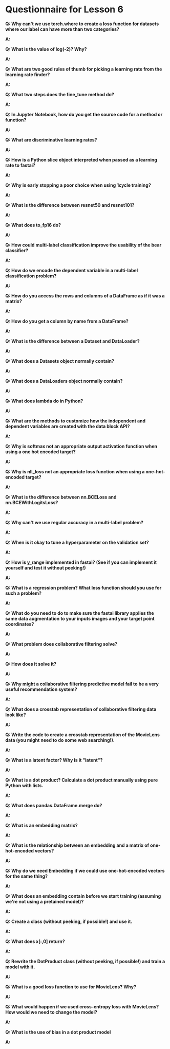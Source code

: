 # Questionnaire for Lesson 6

**Q: Why can't we use torch.where to create a loss function for datasets where our label can have more than two categories?**

**A:** 


**Q: What is the value of log(-2)? Why?**

**A:** 


**Q: What are two good rules of thumb for picking a learning rate from the learning rate finder?**

**A:** 


**Q: What two steps does the fine_tune method do?**

**A:** 


**Q: In Jupyter Notebook, how do you get the source code for a method or function?**

**A:** 


**Q: What are discriminative learning rates?**

**A:** 


**Q: How is a Python slice object interpreted when passed as a learning rate to fastai?**

**A:** 


**Q: Why is early stopping a poor choice when using 1cycle training?**

**A:** 


**Q: What is the difference between resnet50 and resnet101?**

**A:** 


**Q: What does to_fp16 do?**

**A:** 


**Q: How could multi-label classification improve the usability of the bear classifier?**

**A:** 


**Q: How do we encode the dependent variable in a multi-label classification problem?**

**A:** 


**Q: How do you access the rows and columns of a DataFrame as if it was a matrix?**

**A:** 


**Q: How do you get a column by name from a DataFrame?**

**A:** 


**Q: What is the difference between a Dataset and DataLoader?**

**A:** 


**Q: What does a Datasets object normally contain?**

**A:** 


**Q: What does a DataLoaders object normally contain?**

**A:** 


**Q: What does lambda do in Python?**

**A:** 


**Q: What are the methods to customize how the independent and dependent variables are created with the data block API?**

**A:** 


**Q: Why is softmax not an appropriate output activation function when using a one hot encoded target?**

**A:** 


**Q: Why is nll_loss not an appropriate loss function when using a one-hot-encoded target?**

**A:** 


**Q: What is the difference between nn.BCELoss and nn.BCEWithLogitsLoss?**

**A:** 


**Q: Why can't we use regular accuracy in a multi-label problem?**

**A:** 


**Q: When is it okay to tune a hyperparameter on the validation set?**

**A:** 


**Q: How is y_range implemented in fastai? (See if you can implement it yourself and test it without peeking!)**

**A:** 


**Q: What is a regression problem? What loss function should you use for such a problem?**

**A:** 


**Q: What do you need to do to make sure the fastai library applies the same data augmentation to your inputs images and your target point coordinates?**

**A:** 


**Q: What problem does collaborative filtering solve?**

**A:** 


**Q: How does it solve it?**

**A:** 


**Q: Why might a collaborative filtering predictive model fail to be a very useful recommendation system?**

**A:** 


**Q: What does a crosstab representation of collaborative filtering data look like?**

**A:** 


**Q: Write the code to create a crosstab representation of the MovieLens data (you might need to do some web searching!).**

**A:** 


**Q: What is a latent factor? Why is it "latent"?**

**A:** 


**Q: What is a dot product? Calculate a dot product manually using pure Python with lists.**

**A:** 


**Q: What does pandas.DataFrame.merge do?**

**A:** 


**Q: What is an embedding matrix?**

**A:** 


**Q: What is the relationship between an embedding and a matrix of one-hot-encoded vectors?**

**A:** 


**Q: Why do we need Embedding if we could use one-hot-encoded vectors for the same thing?**

**A:** 


**Q: What does an embedding contain before we start training (assuming we're not using a pretained model)?**

**A:** 


**Q: Create a class (without peeking, if possible!) and use it.**

**A:** 


**Q: What does x[:,0] return?**

**A:** 


**Q: Rewrite the DotProduct class (without peeking, if possible!) and train a model with it.**

**A:** 


**Q: What is a good loss function to use for MovieLens? Why?**

**A:** 


**Q: What would happen if we used cross-entropy loss with MovieLens? How would we need to change the model?**

**A:** 


**Q: What is the use of bias in a dot product model**

**A:** 


